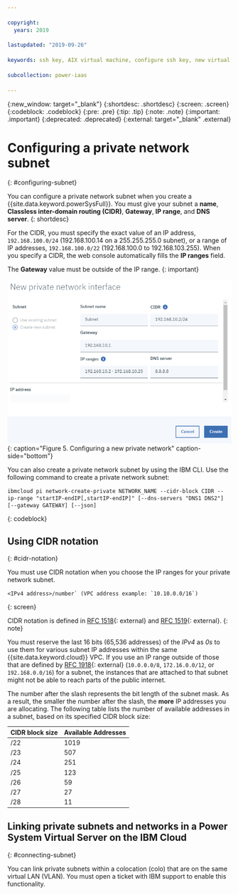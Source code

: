 ```yaml
---

copyright:
  years: 2019

lastupdated: "2019-09-26"

keywords: ssh key, AIX virtual machine, configure ssh key, new virtual server, public ssh key, connecting private subnets

subcollection: power-iaas

---
```


{:new_window: target="_blank"}
{:shortdesc: .shortdesc}
{:screen: .screen}
{:codeblock: .codeblock}
{:pre: .pre}
{:tip: .tip}
{:note: .note}
{:important: .important}
{:deprecated: .deprecated}
{:external: target="_blank" .external}

# Configuring a private network subnet
{: #configuring-subnet}

You can configure a private network subnet when you create a {{site.data.keyword.powerSysFull}}. You must give your subnet a **name**, **Classless inter-domain routing (CIDR)**, **Gateway**, **IP range**, and **DNS server**.
{: shortdesc}

For the CIDR, you must specify the exact value of an IP address, `192.168.100.0/24` (192.168.100.14 on a 255.255.255.0 subnet), or a range of IP addresses, `192.168.100.0/22` (192.168.100.0 to 192.168.103.255). When you specify a CIDR, the web console automatically fills the **IP ranges** field.

The **Gateway** value must be outside of the IP range.
{: important}

  ![Configuring a new private network](./images/console-configure-private-network.png "Configuring a new private network"){: caption="Figure 5. Configuring a new private network" caption-side="bottom"}

You can also create a private network subnet by using the IBM CLI. Use the following command to create a private network subnet:

```shell
ibmcloud pi network-create-private NETWORK_NAME --cidr-block CIDR --ip-range "startIP-endIP[,startIP-endIP]" [--dns-servers "DNS1 DNS2"] [--gateway GATEWAY] [--json]
```
{: codeblock}

## Using CIDR notation
{: #cidr-notation}

You must use CIDR notation when you choose the IP ranges for your private network subnet.

```shell
<IPv4 address>/number` (VPC address example: `10.10.0.0/16`)
```
{: screen}

CIDR notation is defined in [RFC 1518](https://tools.ietf.org/html/rfc1518){: external} and [RFC 1519](https://tools.ietf.org/html/rfc1519){: external}.
{: note}

You must reserve the last 16 bits (65,536 addresses) of the _IPv4_ as _0s_ to use them for various subnet IP addresses within the same {{site.data.keyword.cloud}} VPC. If you use an IP range outside of those that are defined by [RFC 1918](https://tools.ietf.org/html/rfc1918){: external} (`10.0.0.0/8`, `172.16.0.0/12`, or `192.168.0.0/16`) for a subnet, the instances that are attached to that subnet might not be able to reach parts of the public internet.

The number after the slash represents the bit length of the subnet mask. As a result, the smaller the number after the slash, the **more** IP addresses you are allocating. The following table lists the number of available addresses in a subnet, based on its specified CIDR block size:

| CIDR block size | Available Addresses |
| --------------- | ------------------- |
|      /22        |        1019         |
|      /23        |         507         |
|      /24        |         251         |
|      /25        |         123         |
|      /26        |          59         |
|      /27        |          27         |
|      /28        |          11         |

## Linking private subnets and networks in a Power System Virtual Server on the IBM Cloud
{: #connecting-subnet}

 You can link private subnets within a colocation (colo) that are on the same virtual LAN (VLAN). You must open a ticket with IBM support to enable this functionality.
